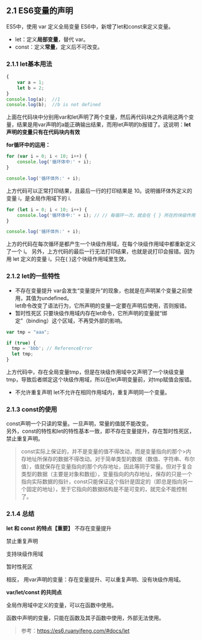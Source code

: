 ## 2.1 ES6变量的声明

ES5中，使用 var 定义全局变量
ES6中，新增了let和const来定义变量。
- let：定义**局部变量**，替代 var。
- const：定义**常量**，定义后不可改变。

### 2.1.1 let基本用法
```js
{
    var a = 1;
    let b = 2;
}
console.log(a);  //1
console.log(b);  //b is not defined
```
上面在代码块中分别用var和let声明了两个变量，然后再代码块之外调用这两个变量，结果是用var声明的a能正确输出结果，而用let声明的b报错了。这说明：**let声明的变量只有在代码块内有效**

**for循环中的运用：**
```js
for (var i = 0; i < 10; i++) {
    console.log('循环体中:' + i);
}

console.log('循环体外:' + i);
```
上方代码可以正常打印结果，且最后一行的打印结果是 10。说明循环体外定义的变量 i，是全局作用域下的 i.

```js
for (let i = 0; i < 10; i++) {
    console.log('循环体中:' + i); // // 每循环一次，就会在 { } 所在的块级作用域中，重新定义一个新的变量 i
}

console.log('循环体外:' + i);
```
上方的代码在每次循环是都产生一个块级作用域，在每个块级作用域中都重新定义了一个 i。
另外，上方代码的最后一行无法打印结果，也就是说打印会报错。因为用 let 定义的变量 i，只在{ }这个块级作用域里生效。

### 2.1.2 let的一些特性
- 不存在变量提升
var会发生“变量提升”的现象，也就是在声明某个变量之前使用，其值为undefined。  
let命令改变了语法行为，它所声明的变量一定要在声明后使用，否则报错。
- 暂时性死区
只要块级作用域内存在let命令，它所声明的变量就“绑定”（binding）这个区域，不再受外部的影响。

```js
var tmp = "aaa";

if (true) {
  tmp = 'bbb'; // ReferenceError
  let tmp;
}
```
上方代码中，存在全局变量tmp，但是在块级作用域中又声明了一个块级变量tmp，导致后者绑定这个块级作用域，所以在let声明变量前，对tmp赋值会报错。

- 不允许重复声明
let不允许在相同作用域内，重复声明同一个变量。

### 2.1.3 const的使用

const声明一个只读的常量。一旦声明，常量的值就不能改变。     
另外，const的特性和let的特性基本一致，即不存在变量提升，存在暂时性死区，禁止重复声明。

> const实际上保证的，并不是变量的值不得改动，而是变量指向的那个>内存地址所保存的数据不得改动。对于简单类型的数据（数值、字符串、布尔值），值就保存在变量指向的那个内存地址，因此等同于常量。但对于复合类型的数据（主要是对象和数组），变量指向的内存地址，保存的只是一个指向实际数据的指针，const只能保证这个指针是固定的（即总是指向另一个固定的地址），至于它指向的数据结构是不是可变的，就完全不能控制了。

### 2.1.4 总结
**let 和 const 的特点【重要】**
不存在变量提升

禁止重复声明

支持块级作用域

暂时性死区

相反， 用var声明的变量：存在变量提升、可以重复声明、没有块级作用域。

**var/let/const 的共同点**

全局作用域中定义的变量，可以在函数中使用。

函数中声明的变量，只能在函数及其子函数中使用，外部无法使用。

> 参考：https://es6.ruanyifeng.com/#docs/let








